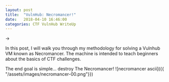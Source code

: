 ```yaml
---
layout: post
title:  "VulnHub: Necromancer!"
date:   2018-04-10 16:46:00
categories: CTF VulnHub WriteUp
---
```


->

In this post, I will walk you through my methodology for solving a Vulnhub VM known as Necromancer.
The machine is intended to teach beginners about the basics of CTF challenges.

The end goal is simple… destroy The Necromancer!
![necromancer ascii]({{ "/assets/images/necromancer-00.png"}})